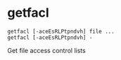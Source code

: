 # getfacl

```
getfacl [-aceEsRLPtpndvh] file ...
getfacl [-aceEsRLPtpndvh] -
```

Get file access control lists
